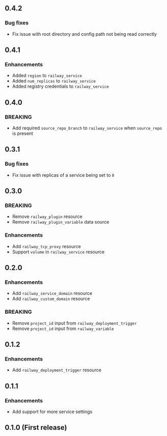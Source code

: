 ## 0.4.2

### Bug fixes
* Fix issue with root directory and config path not being read correctly

## 0.4.1

### Enhancements
* Added `region` to `railway_service`
* Added `num_replicas` to `railway_service`
* Added registry credentials to `railway_service`

## 0.4.0

### BREAKING
* Add required `source_repo_branch` to `railway_service` when `source_repo` is present

## 0.3.1

### Bug fixes
* Fix issue with replicas of a service being set to `0`

## 0.3.0

### BREAKING
* Remove `railway_plugin` resource
* Remove `railway_plugin_variable` data source

### Enhancements
* Add `railway_tcp_proxy` resource
* Support `volume` in `railway_service` resource

## 0.2.0

### Enhancements
* Add `railway_service_domain` resource
* Add `railway_custom_domain` resource

### BREAKING
* Remove `project_id` input from `railway_deployment_trigger`
* Remove `project_id` input from `railway_variable`

## 0.1.2

### Enhancements
* Add `railway_deployment_trigger` resource

## 0.1.1

### Enhancements
* Add support for more service settings

## 0.1.0 (First release)
